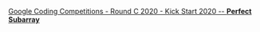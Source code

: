 [Google Coding Competitions - Round C 2020 - Kick Start 2020 -- **Perfect Subarray**](https://codingcompetitions.withgoogle.com/kickstart/round/000000000019ff43/00000000003381cb)